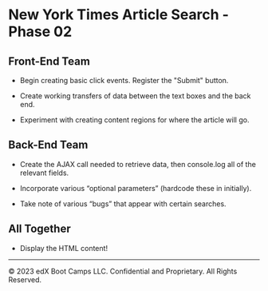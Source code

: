 # New York Times Article Search - Phase 02

## Front-End Team

* Begin creating basic click events. Register the "Submit" button.

* Create working transfers of data between the text boxes and the back end.

* Experiment with creating content regions for where the article will go.

## Back-End Team

* Create the AJAX call needed to retrieve data, then console.log all of the relevant fields.

* Incorporate various “optional parameters” (hardcode these in initially).

* Take note of various “bugs” that appear with certain searches.

## All Together

* Display the HTML content!

---

© 2023 edX Boot Camps LLC. Confidential and Proprietary. All Rights Reserved.
